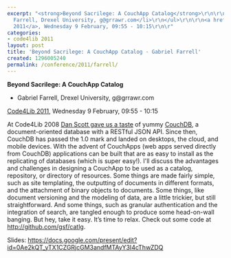```yaml
---
excerpt: "<strong>Beyond Sacrilege: A CouchApp Catalog</strong>\r\n\r\n<ul>\r\n<li>Gabriel
  Farrell, Drexel University, g@grrawr.com</li>\r\n</ul>\r\n\r\n<a href=\"/conference/2011/schedule\">Code4Lib
  2011</a>, Wednesday 9 February, 09:55 - 10:15\r\n\r"
categories:
- code4lib 2011
layout: post
title: 'Beyond Sacrilege: A CouchApp Catalog - Gabriel Farrell'
created: 1296005240
permalink: /conference/2011/farrell/
---
```

<strong>Beyond Sacrilege: A CouchApp Catalog</strong>

<ul>
<li>Gabriel Farrell, Drexel University, g@grrawr.com</li>
</ul>

<a href="/conference/2011/schedule">Code4Lib 2011</a>, Wednesday 9 February, 09:55 - 10:15

At Code4Lib 2008 <a href="http://code4lib.org/conference/2008/scott">Dan Scott gave us a taste</a> of yummy <a href="http://couchdb.org/">CouchDB</a>, a document-oriented database with a RESTful JSON API. Since then, CouchDB has passed the 1.0 mark and landed on desktops, the cloud, and mobile devices. With the advent of CouchApps (web apps served directly from CouchDB) applications can be built that are as easy to install as the replicating of databases (which is super easy!). I'll discuss the advantages and challenges in designing a CouchApp to be used as a catalog, repository, or directory of resources. Some things are made fairly simple, such as site templating, the outputting of documents in different formats, and the attachment of binary objects to documents. Some things, like document versioning and the modeling of data, are a little trickier, but still straightforward. And some things, such as granular authentication and the integration of search, are tangled enough to produce some head-on-wall banging. But hey, take it easy. It’s time to relax. Check out some code at <a href="http://github.com/gsf/catlg">http://github.com/gsf/catlg</a>.

Slides: <a href="https://docs.google.com/present/edit?id=0Ae2kQT_yTX1CZGRjcGM3andfMTAyY3I4cThwZDQ">https://docs.google.com/present/edit?id=0Ae2kQT_yTX1CZGRjcGM3andfMTAyY3I4cThwZDQ</a>
